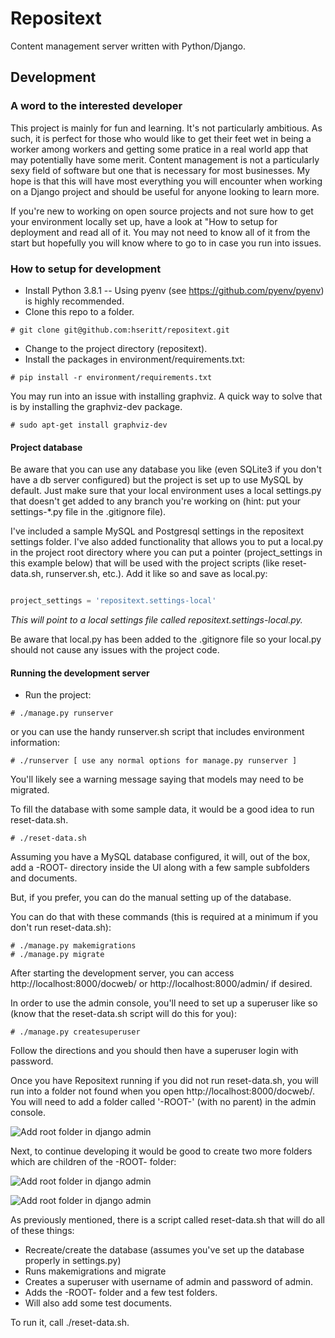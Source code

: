 # Repositext

Content management server written with Python/Django.

## Development

### A word to the interested developer

This project is mainly for fun and learning. It's not particularly ambitious. As such, it is perfect for those who would like to get their feet wet in being a worker among workers and getting some pratice in a real world app that may potentially have some merit. Content management is not a particularly sexy field of software but one that is necessary for most businesses. My hope is that this will have most everything you will encounter when working on a Django project and should be useful for anyone looking to learn more.

If you're new to working on open source projects and not sure how to get your environment locally set up, have a look at "How to setup for deployment and read all of it. You may not need to know all of it from the start but hopefully you will know where to go to in case you run into issues.

### How to setup for development

* Install Python 3.8.1 -- Using pyenv (see https://github.com/pyenv/pyenv) is highly recommended.
* Clone this repo to a folder.

```
# git clone git@github.com:hseritt/repositext.git
```

* Change to the project directory (repositext).
* Install the packages in environment/requirements.txt:

```
# pip install -r environment/requirements.txt
```

You may run into an issue with installing graphviz. A quick way to solve that is by installing the graphviz-dev package.

```
# sudo apt-get install graphviz-dev
```

#### Project database

Be aware that you can use any database you like (even SQLite3 if you don't have a db server configured) but the project is set up to use MySQL by default. Just make sure that your local environment uses a local settings.py that doesn't get added to any branch you're working on (hint: put your settings-\*.py file in the .gitignore file).

I've included a sample MySQL and Postgresql settings in the repositext settings folder. I've also added functionality that allows you to put a local.py in the project root directory where you can put a pointer (project_settings in this example below) that will be used with the project scripts (like reset-data.sh, runserver.sh, etc.). Add it like so and save as local.py:

```python

project_settings = 'repositext.settings-local'

```

*This will point to a local settings file called repositext.settings-local.py.*

Be aware that local.py has been added to the .gitignore file so your local.py should not cause any issues with the project code.

#### Running the development server

* Run the project:

```
# ./manage.py runserver
```

or you can use the handy runserver.sh script that includes environment information:

```
# ./runserver [ use any normal options for manage.py runserver ]
```

You'll likely see a warning message saying that models may need to be migrated. 

To fill the database with some sample data, it would be a good idea to run reset-data.sh.

```
# ./reset-data.sh
```

Assuming you have a MySQL database configured, it will, out of the box, add a -ROOT- directory inside the UI along with a few sample subfolders and documents.

But, if you prefer, you can do the manual setting up of the database.

You can do that with these commands (this is required at a minimum if you don't run reset-data.sh):

```
# ./manage.py makemigrations
# ./manage.py migrate
```

After starting the development server, you can access http://localhost:8000/docweb/ or http://localhost:8000/admin/ if desired.

In order to use the admin console, you'll need to set up a superuser like so (know that the reset-data.sh script will do this for you):

```
# ./manage.py createsuperuser
```

Follow the directions and you should then have a superuser login with password.


Once you have Repositext running if you did not run reset-data.sh, you will run into a folder not found when you open http://localhost:8000/docweb/. You will need to add a folder called '-ROOT-' (with no parent) in the admin console.

![Add root folder in django admin](docs/screenshots/add_root_folder.png)

Next, to continue developing it would be good to create two more folders which are children of the -ROOT- folder:

![Add root folder in django admin](docs/screenshots/add_test_folder1.png)

![Add root folder in django admin](docs/screenshots/add_test_folder1.png)

As previously mentioned, there is a script called reset-data.sh that will do all of these things:

* Recreate/create the database (assumes you've set up the database properly in settings.py)
* Runs makemigrations and migrate
* Creates a superuser with username of admin and password of admin.
* Adds the -ROOT- folder and a few test folders.
* Will also add some test documents.

To run it, call ./reset-data.sh.
